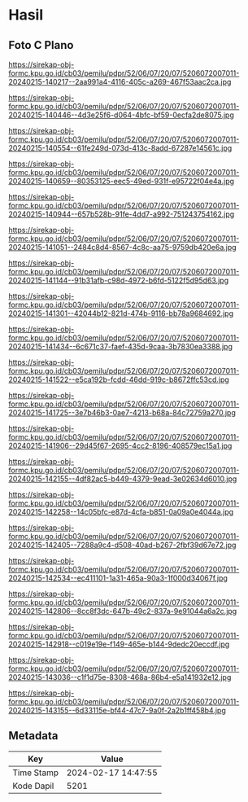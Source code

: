 # Hasil

## Foto C Plano

https://sirekap-obj-formc.kpu.go.id/cb03/pemilu/pdpr/52/06/07/20/07/5206072007011-20240215-140217--2aa991a4-4116-405c-a269-467f53aac2ca.jpg

https://sirekap-obj-formc.kpu.go.id/cb03/pemilu/pdpr/52/06/07/20/07/5206072007011-20240215-140446--4d3e25f6-d064-4bfc-bf59-0ecfa2de8075.jpg

https://sirekap-obj-formc.kpu.go.id/cb03/pemilu/pdpr/52/06/07/20/07/5206072007011-20240215-140554--61fe249d-073d-413c-8add-67287e14561c.jpg

https://sirekap-obj-formc.kpu.go.id/cb03/pemilu/pdpr/52/06/07/20/07/5206072007011-20240215-140659--80353125-eec5-49ed-931f-e95722f04e4a.jpg

https://sirekap-obj-formc.kpu.go.id/cb03/pemilu/pdpr/52/06/07/20/07/5206072007011-20240215-140944--657b528b-91fe-4dd7-a992-751243754162.jpg

https://sirekap-obj-formc.kpu.go.id/cb03/pemilu/pdpr/52/06/07/20/07/5206072007011-20240215-141051--2484c8d4-8567-4c8c-aa75-9759db420e6a.jpg

https://sirekap-obj-formc.kpu.go.id/cb03/pemilu/pdpr/52/06/07/20/07/5206072007011-20240215-141144--91b31afb-c98d-4972-b6fd-5122f5d95d63.jpg

https://sirekap-obj-formc.kpu.go.id/cb03/pemilu/pdpr/52/06/07/20/07/5206072007011-20240215-141301--42044b12-821d-474b-9116-bb78a9684692.jpg

https://sirekap-obj-formc.kpu.go.id/cb03/pemilu/pdpr/52/06/07/20/07/5206072007011-20240215-141434--6c671c37-faef-435d-9caa-3b7830ea3388.jpg

https://sirekap-obj-formc.kpu.go.id/cb03/pemilu/pdpr/52/06/07/20/07/5206072007011-20240215-141522--e5ca192b-fcdd-46dd-919c-b8672ffc53cd.jpg

https://sirekap-obj-formc.kpu.go.id/cb03/pemilu/pdpr/52/06/07/20/07/5206072007011-20240215-141725--3e7b46b3-0ae7-4213-b68a-84c72759a270.jpg

https://sirekap-obj-formc.kpu.go.id/cb03/pemilu/pdpr/52/06/07/20/07/5206072007011-20240215-141906--29d45f67-2695-4cc2-8196-408579ec15a1.jpg

https://sirekap-obj-formc.kpu.go.id/cb03/pemilu/pdpr/52/06/07/20/07/5206072007011-20240215-142155--4df82ac5-b449-4379-9ead-3e02634d6010.jpg

https://sirekap-obj-formc.kpu.go.id/cb03/pemilu/pdpr/52/06/07/20/07/5206072007011-20240215-142258--14c05bfc-e87d-4cfa-b851-0a09a0e4044a.jpg

https://sirekap-obj-formc.kpu.go.id/cb03/pemilu/pdpr/52/06/07/20/07/5206072007011-20240215-142405--7288a9c4-d508-40ad-b267-2fbf39d67e72.jpg

https://sirekap-obj-formc.kpu.go.id/cb03/pemilu/pdpr/52/06/07/20/07/5206072007011-20240215-142534--ec411101-1a31-465a-90a3-1f000d34067f.jpg

https://sirekap-obj-formc.kpu.go.id/cb03/pemilu/pdpr/52/06/07/20/07/5206072007011-20240215-142806--8cc8f3dc-647b-49c2-837a-9e91044a6a2c.jpg

https://sirekap-obj-formc.kpu.go.id/cb03/pemilu/pdpr/52/06/07/20/07/5206072007011-20240215-142918--c019e19e-f149-465e-b144-9dedc20eccdf.jpg

https://sirekap-obj-formc.kpu.go.id/cb03/pemilu/pdpr/52/06/07/20/07/5206072007011-20240215-143036--c1f1d75e-8308-468a-86b4-e5a141932e12.jpg

https://sirekap-obj-formc.kpu.go.id/cb03/pemilu/pdpr/52/06/07/20/07/5206072007011-20240215-143155--6d33115e-bf44-47c7-9a0f-2a2b1ff458b4.jpg


## Metadata

| Key        | Value               |
| ---------- | ------------------- |
| Time Stamp | 2024-02-17 14:47:55 |
| Kode Dapil | 5201                |



